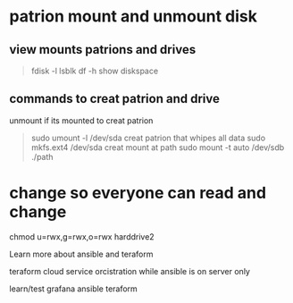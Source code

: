 # patrion mount and unmount disk
## view mounts patrions and drives
> fdisk -l
> lsblk
> df -h show diskspace
## commands to creat patrion and drive
unmount if its mounted to creat patrion
> sudo umount -l /dev/sda
creat patrion that whipes all data
> sudo mkfs.ext4 /dev/sda
creat mount at path
>  sudo mount -t auto /dev/sdb ./path

# change so everyone can read and change
chmod u=rwx,g=rwx,o=rwx harddrive2

Learn more about ansible and teraform

teraform cloud service orcistration while ansible is on server only

learn/test grafana ansible teraform
